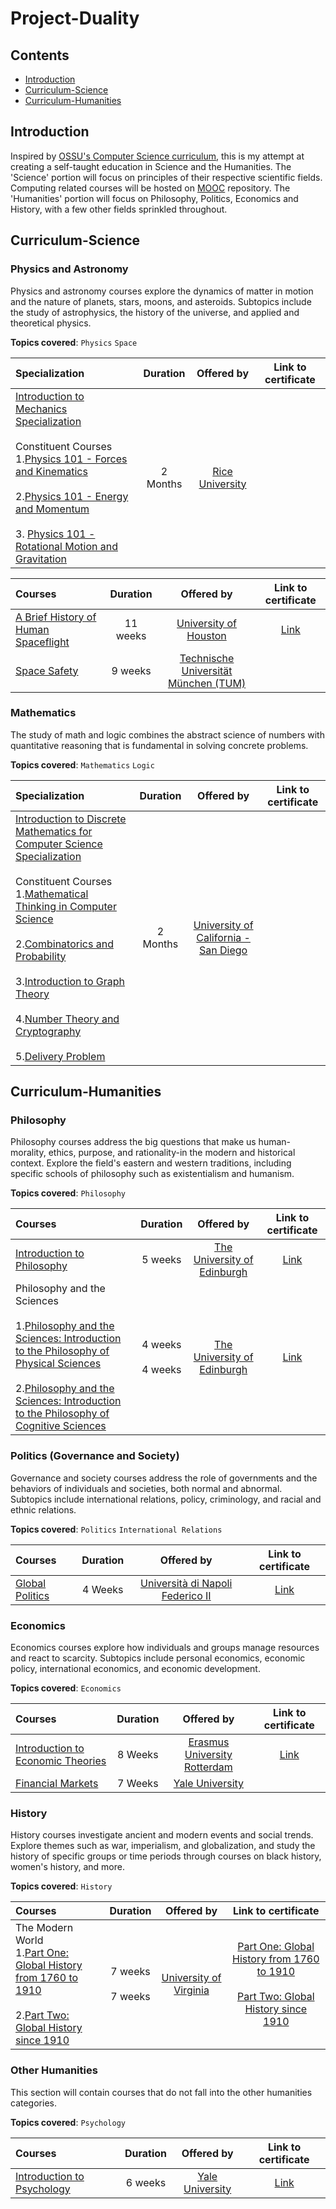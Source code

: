 # Project-Duality

## Contents
- [Introduction](#introduction)
- [Curriculum-Science](#curriculum-science)
- [Curriculum-Humanities](#curriculum-humanities)

## Introduction
Inspired by [OSSU's Computer Science curriculum](https://github.com/ossu/computer-science), this is my attempt at creating a self-taught education in Science and the Humanities. The 'Science' portion will focus on principles of their respective scientific fields. Computing related courses will be hosted on [MOOC](https://github.com/khkhiu/MOOC) repository. The 'Humanities' portion will focus on Philosophy, Politics, Economics and History, with a few other fields sprinkled throughout.


## Curriculum-Science

### Physics and Astronomy

Physics and astronomy courses explore the dynamics of matter in motion and the nature of planets, stars, moons, and asteroids. Subtopics include the
study of astrophysics, the history of the universe, and applied and theoretical physics.

**Topics covered**:
`Physics`
`Space`

Specialization | Duration | Offered by | Link to certificate 
:-- | :--: | :--: | :--: |
[Introduction to Mechanics Specialization](https://www.coursera.org/specializations/introduction-to-mechanics) <br><br>Constituent Courses <br> 1.[Physics 101 - Forces and Kinematics ](https://www.coursera.org/learn/physics-101-forces-kinematics)<br><br> 2.[Physics 101 - Energy and Momentum](https://www.coursera.org/learn/physics-101-energy-momentum) <br><br> 3. [Physics 101 - Rotational Motion and Gravitation](https://www.coursera.org/learn/physics-101-rotational-motion-gravitation)| 2 Months | [Rice University](https://www.coursera.org/rice) | 

Courses | Duration | Offered by | Link to certificate 
:-- | :--: | :--: | :--: |
[A Brief History of Human Spaceflight](https://www.coursera.org/learn/human-spaceflight) | 11 weeks | [University of Houston](https://www.coursera.org/uh) | [Link](https://coursera.org/share/55e421409dfcd611c0952285844b4c67)
[Space Safety](https://www.coursera.org/learn/spacesafety) | 9 weeks | [Technische Universität München (TUM)](https://www.coursera.org/tum) | 
### Mathematics

The study of math and logic combines the abstract science of numbers with quantitative reasoning that is fundamental in solving concrete problems.

**Topics covered**:
`Mathematics`
`Logic`

Specialization | Duration | Offered by | Link to certificate 
:-- | :--: | :--: | :--: |
[Introduction to Discrete Mathematics for Computer Science Specialization](https://www.coursera.org/specializations/discrete-mathematics) <br><br>Constituent Courses <br> 1.[Mathematical Thinking in Computer Science](https://www.coursera.org/learn/what-is-a-proof) <br><br> 2.[Combinatorics and Probability](https://www.coursera.org/learn/combinatorics) <br><br> 3.[Introduction to Graph Theory](https://www.coursera.org/learn/graphs) <br><br> 4.[Number Theory and Cryptography](https://www.coursera.org/learn/number-theory-cryptography)<br><br> 5.[Delivery Problem](https://www.coursera.org/learn/delivery-problem)| 2 Months | [University of California - San Diego](https://www.coursera.org/ucsd) | 

## Curriculum-Humanities

### Philosophy

Philosophy courses address the big questions that make us human-morality, ethics, purpose, and rationality-in the modern and historical context.
Explore the field's eastern and western traditions, including specific schools of philosophy such as existentialism and humanism.

**Topics covered**:
`Philosophy`

Courses | Duration | Offered by | Link to certificate 
:-- | :--: | :--: | :--: |
[Introduction to Philosophy](https://www.coursera.org/learn/philosophy) | 5 weeks | [The University of Edinburgh](https://www.coursera.org/edinburgh) | [Link](https://coursera.org/share/18c6fda9284ee2227e81ef54ca6062fb)
Philosophy and the Sciences<br><br> 1.[Philosophy and the Sciences: Introduction to the Philosophy of Physical Sciences](https://www.coursera.org/learn/philosophy-physical-sciences) <br><br>2.[Philosophy and the Sciences: Introduction to the Philosophy of Cognitive Sciences](https://www.coursera.org/learn/philosophy-cognitive-sciences)| 4 weeks <br><br> 4 weeks| [The University of Edinburgh](https://www.coursera.org/edinburgh) | [Link](https://coursera.org/share/31390a66374c63fa01b70ae68a21b971)

### Politics (Governance and Society)

Governance and society courses address the role of governments and the behaviors of individuals and societies, both normal and abnormal. Subtopics
include international relations, policy, criminology, and racial and ethnic relations.

**Topics covered**:
`Politics`
`International Relations`

Courses | Duration | Offered by | Link to certificate 
:-- | :--: | :--: | :--: |
[Global Politics](https://www.coursera.org/learn/global-politics) | 4 Weeks | [Università di Napoli Federico II](https://www.coursera.org/unina) | [Link](https://coursera.org/share/06ae10d85c77efb8e466467b04349bd0)
### Economics

Economics courses explore how individuals and groups manage resources and react to scarcity. Subtopics include personal economics, economic policy,
international economics, and economic development.

**Topics covered**:
`Economics`

Courses | Duration | Offered by | Link to certificate 
:-- | :--: | :--: | :--: |
[Introduction to Economic Theories](https://www.coursera.org/learn/intro-economic-theories) | 8 Weeks | [Erasmus University Rotterdam](https://www.coursera.org/erasmus) | [Link](https://coursera.org/share/0234475233313bf289cdec6dee9f8000 )
[Financial Markets](https://www.coursera.org/learn/financial-markets-global) | 7 Weeks | [Yale University](https://www.coursera.org/yale) | 


### History

History courses investigate ancient and modern events and social trends. Explore themes such as war, imperialism, and globalization, and study the
history of specific groups or time periods through courses on black history, women's history, and more.

**Topics covered**:
`History`

Courses | Duration | Offered by | Link to certificate 
:-- | :--: | :--: | :--: |
The Modern World <br> 1.[Part One: Global History from 1760 to 1910](https://www.coursera.org/learn/modern-world) <br><br>2.[Part Two: Global History since 1910](https://www.coursera.org/learn/modern-world-2) | 7 weeks<br><br> 7 weeks | [University of Virginia](https://www.coursera.org/uva) | [Part One: Global History from 1760 to 1910](https://coursera.org/share/aa722d9f7456a521ad6d455eddfbca92) <br><br> [Part Two: Global History since 1910](https://coursera.org/share/c71cbdedae42701d23aaebae200e0891)

### Other Humanities

This section will contain courses that do not fall into the other humanities categories.

**Topics covered**:
`Psychology`

Courses | Duration | Offered by | Link to certificate 
:-- | :--: | :--: | :--: |
[Introduction to Psychology ](https://www.coursera.org/learn/introduction-psychology) | 6 weeks | [Yale University](https://www.coursera.org/yale) | [Link](https://coursera.org/share/70f6bfee4e07b388bf3ac37bda95e6ee)
